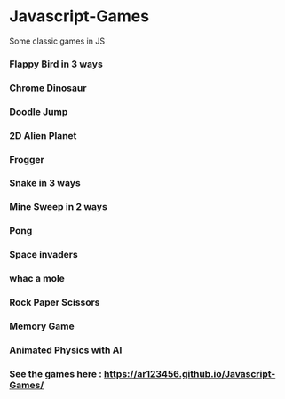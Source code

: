 # Javascript-Games

Some classic games in JS

### Flappy Bird in 3 ways

### Chrome Dinosaur

### Doodle Jump

### 2D Alien Planet

### Frogger

### Snake in 3 ways

### Mine Sweep in 2 ways

### Pong

### Space invaders

### whac a mole

### Rock Paper Scissors

### Memory Game

### Animated Physics with AI

### See the games here : https://ar123456.github.io/Javascript-Games/
